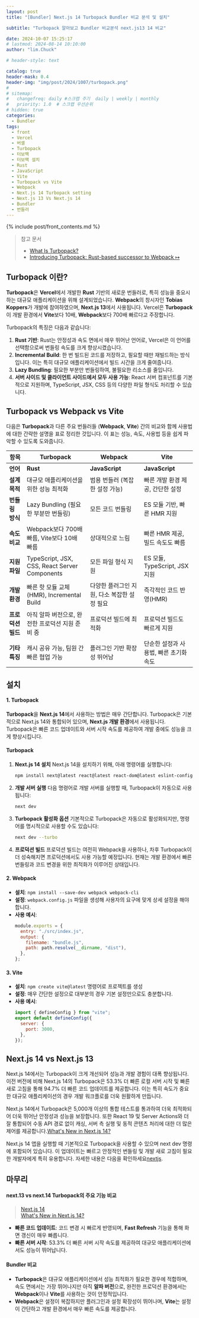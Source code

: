 ```yaml
---
layout: post
title: "[Bundler] Next.js 14 Turbopack Bundler 비교 분석 및 설치"

subtitle: "Turbopack 알아보고 Bundler 비교분석 next.js13 14 비교"

date: 2024-10-07 15:25:17
# lastmod: 2024-08-14 10:10:00
author: "lim.Chuck"

# header-style: text

catalog: true
header-mask: 0.4
header-img: "img/post/2024/1007/turbopack.png"
#
# sitemap:
#   changefreq: daily #스크랩 주기  daily | weekly | monthly
#   priority: 1.0  # 스크랩 우선순위
# hidden: true
categories:
  - Bundler
tags:
  - front
  - Vercel
  - 버셀
  - Turbopack
  - 터보팩
  - 터보팩 설치
  - Rust
  - JavaScript
  - Vite
  - Turbopack vs Vite
  - Webpack
  - Next.js 14 Turbopack setting
  - Next.js 13 Vs Next.js 14
  - Bundler
  - 번들러
---
```


{% include post/front_contents.md %}

> 참고 문서
>
> - [What Is Turbopack?](https://x-team.com/blog/what-is-turbopack)
> - [Introducing Turbopack: Rust-based successor to Webpack ↦](https://changelog.com/news/introducing-turbopack-rustbased-successor-to-webpack-MbJ0)

## Turbopack 이란?

**Turbopack**은 **Vercel**에서 개발한 **Rust** 기반의 새로운 번들러로, 특히 성능을 중요시하는 대규모 애플리케이션을 위해 설계되었습니다. **Webpack**의 창시자인 **Tobias Koppers**가 개발에 참여하였으며, **Next.js 13**에서 사용됩니다. Vercel은 **Turbopack**이 개발 환경에서 **Vite**보다 10배, **Webpack**보다 700배 빠르다고 주장합니다.

Turbopack의 특징은 다음과 같습니다:

1. **Rust 기반**: Rust는 안정성과 속도 면에서 매우 뛰어난 언어로, Vercel은 이 언어를 선택함으로써 번들링 속도를 크게 향상시켰습니다.
2. **Incremental Build**: 한 번 빌드된 코드를 저장하고, 필요할 때만 재빌드하는 방식입니다. 이는 특히 대규모 애플리케이션에서 빌드 시간을 크게 줄여줍니다.
3. **Lazy Bundling**: 필요한 부분만 번들링하여, 불필요한 리소스를 줄입니다.
4. **서버 사이드 및 클라이언트 사이드에서 모두 사용 가능**: React 서버 컴포넌트를 기본적으로 지원하며, TypeScript, JSX, CSS 등의 다양한 파일 형식도 처리할 수 있습니다.

## Turbopack vs Webpack vs Vite

다음은 **Turbopack**과 다른 주요 번들러들 (**Webpack**, **Vite**) 간의 비교와 함께 사용법에 대한 간략한 설명을 표로 정리한 것입니다. 이 표는 성능, 속도, 사용법 등을 쉽게 파악할 수 있도록 도와줍니다.

| **항목**          | **Turbopack**                                    | **Webpack**                                 | **Vite**                               |
| ----------------- | ------------------------------------------------ | ------------------------------------------- | -------------------------------------- |
| **언어**          | **Rust**                                         | **JavaScript**                              | **JavaScript**                         |
| **설계 목적**     | 대규모 애플리케이션을 위한 성능 최적화           | 범용 번들러 (복잡한 설정 가능)              | 빠른 개발 환경 제공, 간단한 설정       |
| **번들링 방식**   | Lazy Bundling (필요한 부분만 번들링)             | 모든 코드 번들링                            | ES 모듈 기반, 빠른 HMR 지원            |
| **속도 비교**     | Webpack보다 700배 빠름, Vite보다 10배 빠름       | 상대적으로 느림                             | 빠른 HMR 제공, 빌드 속도도 빠름        |
| **지원 파일**     | TypeScript, JSX, CSS, React Server Components    | 모든 파일 형식 지원                         | ES 모듈, TypeScript, JSX 지원          |
| **개발 환경**     | 빠른 핫 모듈 교체(HMR), Incremental Build        | 다양한 플러그인 지원, 다소 복잡한 설정 필요 | 즉각적인 코드 반영(HMR)                |
| **프로덕션 빌드** | 아직 알파 버전으로, 완전한 프로덕션 지원 준비 중 | 프로덕션 빌드에 최적화                      | 프로덕션 빌드도 빠르게 지원            |
| **기타 특징**     | 캐시 공유 가능, 팀원 간 빠른 협업 가능           | 플러그인 기반 확장성 뛰어남                 | 단순한 설정과 사용법, 빠른 초기화 속도 |

## 설치

#### 1. **Turbopack**

**Turbopack**을 **Next.js 14**에서 사용하는 방법은 매우 간단합니다. Turbopack은 기본적으로 Next.js 14와 통합되어 있으며, **Next.js 개발 환경**에서 사용됩니다. Turbopack은 빠른 코드 업데이트와 서버 시작 속도를 제공하여 개발 중에도 성능을 크게 향상시킵니다.

#### **Turbopack**

1. **Next.js 14 설치**
   Next.js 14을 설치하기 위해, 아래 명령어를 실행합니다:

   ```bash
   npm install next@latest react@latest react-dom@latest eslint-config-next@latest
   ```

2. **개발 서버 실행**
   다음 명령어로 개발 서버를 실행할 때, Turbopack이 자동으로 사용됩니다:

   ```bash
   next dev
   ```

3. **Turbopack 활성화 옵션**
   기본적으로 Turbopack은 자동으로 활성화되지만, 명령어를 명시적으로 사용할 수도 있습니다:

   ```bash
   next dev --turbo
   ```

4. **프로덕션 빌드**
   프로덕션 빌드는 여전히 Webpack을 사용하나, 차후 Turbopack이 더 성숙해지면 프로덕션에서도 사용 가능할 예정입니다. 현재는 개발 환경에서 빠른 번들링과 코드 변경을 위한 최적화가 이루어진 상태입니다.

#### 2. **Webpack**

- **설치**: `npm install --save-dev webpack webpack-cli`
- **설정**: `webpack.config.js` 파일을 생성해 사용자의 요구에 맞게 상세 설정을 해야 합니다.
- **사용 예시**:
  ```javascript
  module.exports = {
    entry: "./src/index.js",
    output: {
      filename: "bundle.js",
      path: path.resolve(__dirname, "dist"),
    },
  };
  ```

#### 3. **Vite**

- **설치**: `npm create vite@latest` 명령어로 프로젝트를 생성
- **설정**: 매우 간단한 설정으로 대부분의 경우 기본 설정만으로도 충분합니다.
- **사용 예시**:
  ```javascript
  import { defineConfig } from "vite";
  export default defineConfig({
    server: {
      port: 3000,
    },
  });
  ```

## Next.js 14 vs Next.js 13

Next.js 14에서는 Turbopack이 크게 개선되어 성능과 개발 경험이 대폭 향상됩니다. 이전 버전에 비해 Next.js 14의 Turbopack은 53.3% 더 빠른 로컬 서버 시작 및 빠른 새로 고침을 통해 94.7% 더 빠른 코드 업데이트를 제공합니다. 이는 특히 속도가 중요한 대규모 애플리케이션의 경우 개발 워크플로를 더욱 원활하게 만듭니다.

Next.js 14에서 Turbopack은 5,000개 이상의 통합 테스트를 통과하여 더욱 최적화되어 더욱 뛰어난 안정성과 성능을 보장합니다. 또한 React 19 및 Server Actions와 더 잘 통합되어 수동 API 경로 없이 캐싱, 서버 측 실행 및 동적 콘텐츠 처리에 대한 더 많은 제어를 제공합니다​.[What's New in Next.js 14?](https://plainenglish.io/blog/what-is-new-in-next-14)

Next.js 14 앱을 실행할 때 기본적으로 Turbopack을 사용할 수 있으며 next dev 명령에 포함되어 있습니다. 이 업데이트는 빠르고 안정적인 번들링 및 개발 새로 고침이 필요한 개발자에게 특히 유용합니다.
자세한 내용은 다음을 확인하세요[nextjs](https://nextjs.org/blog/next-14-2).

## 마무리

#### **next.13 vs next.14 Turbopack의 주요 기능 비교**

> [Next.js 14](https://www.expertlaravel.com/blog/nextjs-14-released-upgrade-guide-new-features)  
> [What's New in Next.js 14?](https://plainenglish.io/blog/what-is-new-in-next-14)

- **빠른 코드 업데이트**: 코드 변경 시 빠르게 반영되며, **Fast Refresh** 기능을 통해 화면 갱신이 매우 빠릅니다.
- **빠른 서버 시작**: 53.3% 더 빠른 서버 시작 속도를 제공하여 대규모 애플리케이션에서도 성능이 뛰어납니다.

#### **Bundler 비교**

- **Turbopack**은 대규모 애플리케이션에서 성능 최적화가 필요한 경우에 적합하며, 속도 면에서는 가장 뛰어나지만 아직 **알파 버전**으로, 완전한 프로덕션 환경에서는 **Webpack**이나 **Vite**를 사용하는 것이 안정적입니다.
- **Webpack**은 설정이 복잡하지만 플러그인과 설정 확장성이 뛰어나며, **Vite**는 설정이 간단하고 개발 환경에서 매우 빠른 속도를 제공합니다.
